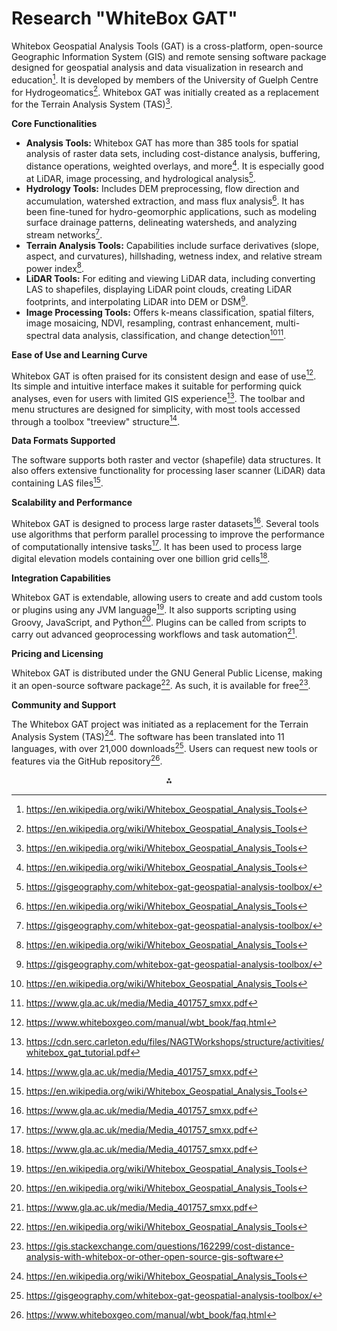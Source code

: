 # Research "WhiteBox GAT"

Whitebox Geospatial Analysis Tools (GAT) is a cross-platform, open-source Geographic Information System (GIS) and remote sensing software package designed for geospatial analysis and data visualization in research and education[^1]. It is developed by members of the University of Guelph Centre for Hydrogeomatics[^1]. Whitebox GAT was initially created as a replacement for the Terrain Analysis System (TAS)[^1].

**Core Functionalities**

- **Analysis Tools:** Whitebox GAT has more than 385 tools for spatial analysis of raster data sets, including cost-distance analysis, buffering, distance operations, weighted overlays, and more[^1]. It is especially good at LiDAR, image processing, and hydrological analysis[^2].
- **Hydrology Tools:** Includes DEM preprocessing, flow direction and accumulation, watershed extraction, and mass flux analysis[^1]. It has been fine-tuned for hydro-geomorphic applications, such as modeling surface drainage patterns, delineating watersheds, and analyzing stream networks[^2].
- **Terrain Analysis Tools:** Capabilities include surface derivatives (slope, aspect, and curvatures), hillshading, wetness index, and relative stream power index[^1].
- **LiDAR Tools:** For editing and viewing LiDAR data, including converting LAS to shapefiles, displaying LiDAR point clouds, creating LiDAR footprints, and interpolating LiDAR into DEM or DSM[^2].
- **Image Processing Tools:** Offers k-means classification, spatial filters, image mosaicing, NDVI, resampling, contrast enhancement, multi-spectral data analysis, classification, and change detection[^1][^4].

**Ease of Use and Learning Curve**

Whitebox GAT is often praised for its consistent design and ease of use[^3]. Its simple and intuitive interface makes it suitable for performing quick analyses, even for users with limited GIS experience[^5]. The toolbar and menu structures are designed for simplicity, with most tools accessed through a toolbox "treeview" structure[^4].

**Data Formats Supported**

The software supports both raster and vector (shapefile) data structures. It also offers extensive functionality for processing laser scanner (LiDAR) data containing LAS files[^1].

**Scalability and Performance**

Whitebox GAT is designed to process large raster datasets[^4]. Several tools use algorithms that perform parallel processing to improve the performance of computationally intensive tasks[^4]. It has been used to process large digital elevation models containing over one billion grid cells[^4].

**Integration Capabilities**

Whitebox GAT is extendable, allowing users to create and add custom tools or plugins using any JVM language[^1]. It also supports scripting using Groovy, JavaScript, and Python[^1]. Plugins can be called from scripts to carry out advanced geoprocessing workflows and task automation[^4].

**Pricing and Licensing**

Whitebox GAT is distributed under the GNU General Public License, making it an open-source software package[^1]. As such, it is available for free[^7].

**Community and Support**

The Whitebox GAT project was initiated as a replacement for the Terrain Analysis System (TAS)[^1]. The software has been translated into 11 languages, with over 21,000 downloads[^2]. Users can request new tools or features via the GitHub repository[^3].

<div style="text-align: center">⁂</div>

[^1]: https://en.wikipedia.org/wiki/Whitebox_Geospatial_Analysis_Tools
[^2]: https://gisgeography.com/whitebox-gat-geospatial-analysis-toolbox/
[^3]: https://www.whiteboxgeo.com/manual/wbt_book/faq.html
[^4]: https://www.gla.ac.uk/media/Media_401757_smxx.pdf
[^5]: https://cdn.serc.carleton.edu/files/NAGTWorkshops/structure/activities/whitebox_gat_tutorial.pdf
[^6]: https://www.youtube.com/watch?v=xvCF71n5tXQ
[^7]: https://gis.stackexchange.com/questions/162299/cost-distance-analysis-with-whitebox-or-other-open-source-gis-software
[^8]: https://jblindsay.github.io/ghrg/Whitebox/
[^9]: https://www.whiteboxgeo.com/manual/wbt_book/intro.html
[^10]: https://www.maplibrary.org/825/best-lidar-data-processing-software-for-terrain-mapping/
[^11]: https://whiteboxr.gishub.org/articles/datasets.html
[^12]: https://www.whiteboxgeo.com
[^13]: https://www.whiteboxgeo.com/geospatial-software/
[^14]: https://blog.gishub.org/whitebox-tutorial
[^15]: https://www.researchgate.net/publication/271205138_The_Whitebox_Geospatial_Analysis_Tools_project_and_open-access_GIS
[^16]: https://www.researchgate.net/profile/John-Lindsay-5/publication/323547863_WhiteboxTools_User_Manual/links/5f569c41299bf13a31aaef0c/WhiteboxTools-User-Manual.pdf
[^17]: https://github.com/jblindsay/whitebox-tools
[^18]: https://www.whiteboxgeo.com/manual/wbt_book/intro.html
[^19]: https://www.researchgate.net/publication/305113628_Whitebox_GAT_A_case_study_in_geomorphometric_analysis
[^20]: https://www.whiteboxgeo.com
[^21]: https://www.youtube.com/watch?v=_03vZLShcbc
[^22]: https://dl.acm.org/doi/abs/10.1016/j.cageo.2016.07.003
[^23]: https://www.researchgate.net/figure/Whitebox-GAT-Graphic-User-Interface-showing-eleven-tools-categories-source_fig2_260182301
[^24]: https://atlas.co/blog/top-10-free-gis-software/
[^25]: https://www.researchgate.net/figure/Whitebox-GAT-Graphic-User-Interface_fig2_260182627
[^26]: https://colab.research.google.com/github/giswqs/whitebox-python/blob/master/examples/whitebox.ipynb
[^27]: https://gis.stackexchange.com/questions/tagged/whitebox-gat
[^28]: https://sourceforge.net/projects/whiteboxgat/
[^29]: https://jblindsay.github.io/ghrg/Whitebox/Help/FileFormatsDescriptions.html
[^30]: https://jblindsay.github.io/ghrg/Whitebox/
[^31]: https://whiteboxr.gishub.org/articles/demo.html
[^32]: https://gis.stackexchange.com/questions/208404/exporting-a-whitebox-gat-raster-to-geotiff-format
[^33]: https://jblindsay.github.io/ghrg/Whitebox/Help/MainHelp.html
[^34]: https://cran.r-project.org/web/packages/whitebox/readme/README.html
[^35]: https://www.whiteboxgeo.com/manual/wbt_book/limitations.html
[^36]: https://pypi.org/project/whitebox/
[^37]: https://whiteboxr.gishub.org/articles/datasets.html
[^38]: https://www.youtube.com/watch?v=xvCF71n5tXQ
[^39]: https://www.whiteboxgeo.com/manual/wbt_book/faq.html
[^40]: https://www.reddit.com/r/gis/comments/16s32ze/should_i_try_whitebox_tools/
[^41]: https://gis.stackexchange.com/questions/156293/how-to-run-a-tool-from-whitebox-gat-in-arcgis
[^42]: https://www.researchgate.net/post/Whitebox-GAT-working-with-big-data
[^43]: https://arxiv.org/abs/2204.00103
[^44]: https://whiteboxr.gishub.org
[^45]: https://www.youtube.com/watch?v=1pUDBuwp1QY
[^46]: https://www.whiteboxgeo.com/manual/wbt_book/qgis_plugin.html
[^47]: https://github.com/ContinuumIO/whitebox-geospatial-analysis-tools
[^48]: https://gis.stackexchange.com/questions/18568/integrating-whitebox-gat-free-and-open-with-arcmap-ui
[^49]: https://wiki.openjdk.org/spaces/flyingpdf/pdfpageexport.action?pageId=25755682
[^50]: https://plugins.qgis.org/plugins/wbt_for_qgis/
[^51]: https://github.com/opengeos/whitebox-python
[^52]: https://portal.opentopography.org/tools/viewTool?toolId=561
[^53]: https://jblindsay.github.io/ghrg/Whitebox/Help/LeastCostAnalysis.html
[^54]: https://groups.google.com/g/whiteboxtools/c/cYvvSiJEPp4
[^55]: https://jblindsay.github.io/WhiteboxTutorials/LCPAnalysis/lcpa.html
[^56]: https://www.whiteboxgeo.com/download-whiteboxtools/
[^57]: https://www.whiteboxgeo.com/wbw-purchase/
[^58]: https://github.com/opengeos/WhiteboxTools-ArcGIS
[^59]: https://gisgeography.com/whitebox-gat-geospatial-analysis-toolbox/
[^60]: https://github.com/cryptolu/whitebox/blob/master/LICENSE.md
[^61]: https://gis.stackexchange.com/questions/428907/map-gully-depth-for-ditches-extraction-whitebox
[^62]: https://groups.google.com/g/whiteboxtools
[^63]: https://www.whiteboxgeo.com/manual/wbt_book/install.html
[^64]: https://whitebox.readthedocs.io/_/downloads/en/latest/pdf/
[^65]: https://gis.stackexchange.com/questions/tagged/whitebox-tools
[^66]: https://groups.google.com/g/whiteboxtools/c/cYvvSiJEPp4/m/UdUiNDAkCQAJ
[^67]: https://www.reddit.com/r/gis/comments/xe1ulb/whitebox_workflows_for_python/
[^68]: https://www.geo.uzh.ch/en/units/h2k/Services/Whitebox-GAT.html
[^69]: https://jblindsay.github.io/ghrg/Whitebox/Help/Welcome.html
[^70]: https://gisday.wordpress.com/2014/10/28/convert-rasters-between-whitebox-gat-and-arcgis/
[^71]: https://github.com/jblindsay/whitebox-tools/blob/master/tool_porting.md
[^72]: https://www.whiteboxgeo.com/manual/wbt_book/supported_formats.html
[^73]: https://www.gla.ac.uk/media/Media_401757_smxx.pdf
[^74]: https://en.wikipedia.org/wiki/Whitebox_Geospatial_Analysis_Tools
[^75]: https://github.com/jblindsay/whitebox-tools/issues/123
[^76]: https://jblindsay.github.io/ghrg/pubs/2016_Lindsay_CGSc.pdf
[^77]: https://gis.stackexchange.com/questions/108950/adding-a-new-tool-plugin-to-whitebox-gat-anyone-else-have-trouble
[^78]: https://github.com/serkan-ozal/whitebox
[^79]: https://www.whiteboxgeo.com/extension-pricing/
[^80]: https://gis.stackexchange.com/questions/162299/cost-distance-analysis-with-whitebox-or-other-open-source-gis-software
